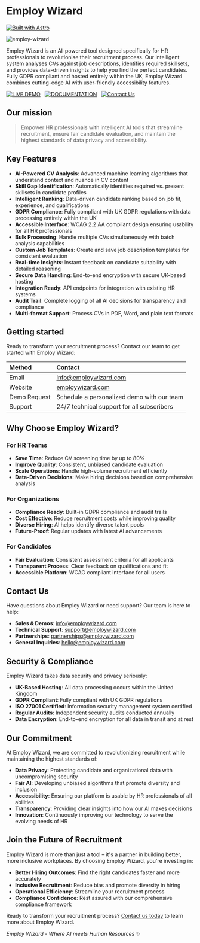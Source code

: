 # Employ Wizard

[![Built with Astro](https://astro.badg.es/v2/built-with-astro/small.svg)](https://astro.build)

![employ-wizard](https://github.com/user-attachments/assets/01630a5b-10bb-4765-a291-74725fedc04f)

Employ Wizard is an AI-powered tool designed specifically for HR professionals to revolutionise their recruitment process. Our intelligent system analyses CVs against job descriptions, identifies required skillsets, and provides data-driven insights to help you find the perfect candidates. Fully GDPR compliant and hosted entirely within the UK, Employ Wizard combines cutting-edge AI with user-friendly accessibility features.

[![LIVE DEMO](https://img.shields.io/badge/LIVE_DEMO-4ECCA3?style=for-the-badge&logo=astro&logoColor=black)](https://employwizard.com/) &nbsp;
[![DOCUMENTATION](https://img.shields.io/badge/DOCUMENTATION-A682FF?style=for-the-badge&logo=astro&logoColor=black)](https://docs.employwizard.com/) &nbsp;
[![Contact Us](https://img.shields.io/badge/Contact-7FADF2?style=for-the-badge&logo=gmail&logoColor=white)](mailto:info@employwizard.com) &nbsp;

## Our mission

> Empower HR professionals with intelligent AI tools that streamline recruitment, ensure fair candidate evaluation, and maintain the highest standards of data privacy and accessibility.

## Key Features

- **AI-Powered CV Analysis**: Advanced machine learning algorithms that understand context and nuance in CV content
- **Skill Gap Identification**: Automatically identifies required vs. present skillsets in candidate profiles
- **Intelligent Ranking**: Data-driven candidate ranking based on job fit, experience, and qualifications
- **GDPR Compliance**: Fully compliant with UK GDPR regulations with data processing entirely within the UK
- **Accessible Interface**: WCAG 2.2 AA compliant design ensuring usability for all HR professionals
- **Bulk Processing**: Handle multiple CVs simultaneously with batch analysis capabilities
- **Custom Job Templates**: Create and save job description templates for consistent evaluation
- **Real-time Insights**: Instant feedback on candidate suitability with detailed reasoning
- **Secure Data Handling**: End-to-end encryption with secure UK-based hosting
- **Integration Ready**: API endpoints for integration with existing HR systems
- **Audit Trail**: Complete logging of all AI decisions for transparency and compliance
- **Multi-format Support**: Process CVs in PDF, Word, and plain text formats

## Getting started

Ready to transform your recruitment process? Contact our team to get started with Employ Wizard:

| Method           | Contact                                       |
| :---------------- | :------------------------------------------- |
| Email            | [info@employwizard.com](mailto:info@employwizard.com) |
| Website          | [employwizard.com](https://employwizard.com/)  |
| Demo Request     | Schedule a personalized demo with our team   |
| Support          | 24/7 technical support for all subscribers   |

## Why Choose Employ Wizard?

### For HR Teams
- **Save Time**: Reduce CV screening time by up to 80%
- **Improve Quality**: Consistent, unbiased candidate evaluation
- **Scale Operations**: Handle high-volume recruitment efficiently
- **Data-Driven Decisions**: Make hiring decisions based on comprehensive analysis

### For Organizations
- **Compliance Ready**: Built-in GDPR compliance and audit trails
- **Cost Effective**: Reduce recruitment costs while improving quality
- **Diverse Hiring**: AI helps identify diverse talent pools
- **Future-Proof**: Regular updates with latest AI advancements

### For Candidates
- **Fair Evaluation**: Consistent assessment criteria for all applicants
- **Transparent Process**: Clear feedback on qualifications and fit
- **Accessible Platform**: WCAG compliant interface for all users

## Contact Us

Have questions about Employ Wizard or need support? Our team is here to help:

- **Sales & Demos**: [info@employwizard.com](mailto:info@employwizard.com)
- **Technical Support**: [support@employwizard.com](mailto:support@employwizard.com)
- **Partnerships**: [partnerships@employwizard.com](mailto:partnerships@employwizard.com)
- **General Inquiries**: [hello@employwizard.com](mailto:hello@employwizard.com)

## Security & Compliance

Employ Wizard takes data security and privacy seriously:

- **UK-Based Hosting**: All data processing occurs within the United Kingdom
- **GDPR Compliant**: Fully compliant with UK GDPR regulations
- **ISO 27001 Certified**: Information security management system certified
- **Regular Audits**: Independent security audits conducted annually
- **Data Encryption**: End-to-end encryption for all data in transit and at rest

## Our Commitment

At Employ Wizard, we are committed to revolutionizing recruitment while maintaining the highest standards of:

- **Data Privacy**: Protecting candidate and organizational data with uncompromising security
- **Fair AI**: Developing unbiased algorithms that promote diversity and inclusion
- **Accessibility**: Ensuring our platform is usable by HR professionals of all abilities
- **Transparency**: Providing clear insights into how our AI makes decisions
- **Innovation**: Continuously improving our technology to serve the evolving needs of HR

## Join the Future of Recruitment

Employ Wizard is more than just a tool – it's a partner in building better, more inclusive workplaces. By choosing Employ Wizard, you're investing in:

- **Better Hiring Outcomes**: Find the right candidates faster and more accurately
- **Inclusive Recruitment**: Reduce bias and promote diversity in hiring
- **Operational Efficiency**: Streamline your recruitment process
- **Compliance Confidence**: Rest assured with our comprehensive compliance framework

Ready to transform your recruitment process? [Contact us today](mailto:info@employwizard.com) to learn more about Employ Wizard.

*Employ Wizard - Where AI meets Human Resources* ✨
